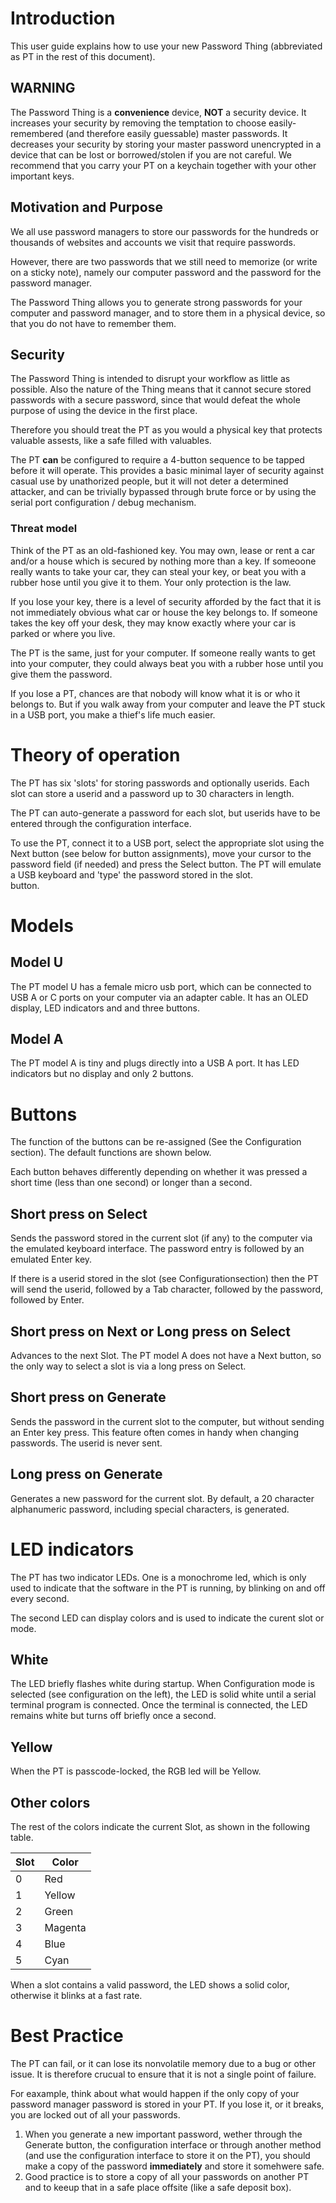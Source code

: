 # Introduction

This user guide explains how to use your new Password Thing 
(abbreviated as PT in the rest of this document).  

## WARNING

The Password Thing is a **convenience** device, **NOT** a security device. 
It increases your security by removing the temptation to choose easily-remembered
(and therefore easily guessable) master passwords.  It decreases your security
by storing your master password unencrypted in a device that can be lost or 
borrowed/stolen if you are not careful.  We recommend that you carry your PT 
on a keychain together with your other important keys.  

## Motivation and Purpose

We all use password managers to store our passwords for the hundreds or
thousands of websites and accounts we visit that require passwords. 

However, there are two passwords that we still need to memorize (or write on
a sticky note), namely our computer password and the password for the
password manager. 

The Password Thing allows you to generate strong passwords for your computer
and password manager, and to store them in a physical device, so that you do
not have to remember them.  

## Security

The Password Thing is intended to disrupt your workflow as little as
possible.  Also the nature of the Thing means that it cannot secure stored
passwords with a secure password, since that would defeat the whole purpose of
using the device in the first place. 

Therefore you should treat the PT as you would a physical key that protects
valuable assests, like a safe filled with valuables.  

The PT **can** be configured to require a 4-button sequence to be tapped before
it will operate.  This provides a basic minimal layer of security against casual 
use by unathorized people, but it will not deter a determined attacker, and can 
be trivially bypassed through brute force or by using the serial port
configuration / debug mechanism. 

### Threat model
Think of the PT as an old-fashioned key.  You may own, lease or rent a car
and/or a house which is secured by nothing more than a key.  If someoone
really wants to take your car, they can steal your key, or beat you with a
rubber hose until you give it to them.  Your only protection is the law. 

If you lose your key, there is a level of security afforded by the fact that 
it is not immediately obvious what car or house the key belongs to.  If
someone takes the key off your desk, they may know exactly where your car is
parked or where you live.   

The PT is the same, just for your computer.  If someone really wants to get
into your computer, they could always beat you with a rubber hose until you
give them the password.  

If you lose a PT, chances are that nobody will know what it is or who it
belongs to.  But if you walk away from your computer and leave the PT stuck
in a USB port, you make a thief's life much easier.  


# Theory of operation
The PT has six 'slots' for storing passwords and optionally userids.  Each
slot can store a userid and a password up to 30 characters in length.  

The PT can auto-generate a password for each slot, but userids have to be
entered through the configuration interface.  

To use the PT, connect it to a USB port, select the appropriate slot using
the Next button (see below for button assignments), move your cursor to the
password field (if needed) and press the Select button.  The PT will emulate
a USB keyboard and 'type' the password stored in the slot.  
button.  


# Models

## Model U
The PT model U has a female micro usb port, which can be connected to USB A
or C ports on your computer via an adapter cable.  It has an OLED display,
LED indicators and and three buttons.  

## Model A
The PT model A is tiny and plugs directly into a USB A port.  It has LED
indicators but no display and only 2 buttons.  


# Buttons
The function of the buttons can be re-assigned (See the Configuration section). 
The default functions are shown below.  

Each button behaves differently depending on whether it was pressed a short
time (less than one second) or longer than a second.  

## Short press on Select 
Sends the password stored in the current slot (if any) to the computer via
the emulated keyboard interface. The password entry is followed by an emulated
Enter key.  

If there is a userid stored in the slot (see Configurationsection) then the
PT will send the userid, followed by a Tab character, followed by the
password, followed by Enter.  

## Short press on Next or Long press on Select
Advances to the next Slot.  The PT model A does not have a Next button, so
the only way to select a slot is via a long press on Select. 

## Short press on Generate
Sends the password in the current slot to the computer, but without sending
an Enter key press.  This feature often comes in handy when changing
passwords.  The userid is never sent. 

## Long press on Generate
Generates a new password for the current slot.  By default, a 20 character
alphanumeric password, including special characters, is generated. 


# LED indicators
The PT has two indicator LEDs.  One is a monochrome led, which is only used to
indicate that the software in the PT is running, by blinking on and off
every second.  

The second LED can display colors and is used to indicate the curent slot or
mode.  

## White
The LED briefly flashes white during startup.  When Configuration mode is
selected (see configuration on the left), the LED is solid white until a
serial terminal program is connected.  Once the terminal is connected, the
LED remains white but turns off briefly once a second. 

## Yellow
When the PT is passcode-locked, the RGB led will be Yellow.  

## Other colors
The rest of the colors indicate the current Slot, as shown in the following
table. 

|Slot|Color|
|---|---|
| 0 | Red |
| 1 | Yellow |
| 2 | Green |
| 3 | Magenta |
| 4 | Blue |
| 5 | Cyan|

When a slot contains a valid password, the LED shows a solid color,
otherwise it blinks at a fast rate. 


# Best Practice

The PT can fail, or it can lose its nonvolatile memory due to a bug or other
issue.  It is therefore crucual to ensure that it is not a single point of
failure.  

For eaxample, think about what would happen if the only copy of your
password manager password is stored in your PT.  If you lose it, or it
breaks, you are locked out of all your passwords.  

1. When you generate a new important password, wether through the Generate
button, the configuration interface or through another method (and use the
configuration  interface to store it on the PT), you should make a copy of the
password **immediately** and store it somehwere safe.  
2. Good practice is to store a copy of all your passwords on another PT and
to keeup that in a safe place offsite (like a safe deposit box).  
